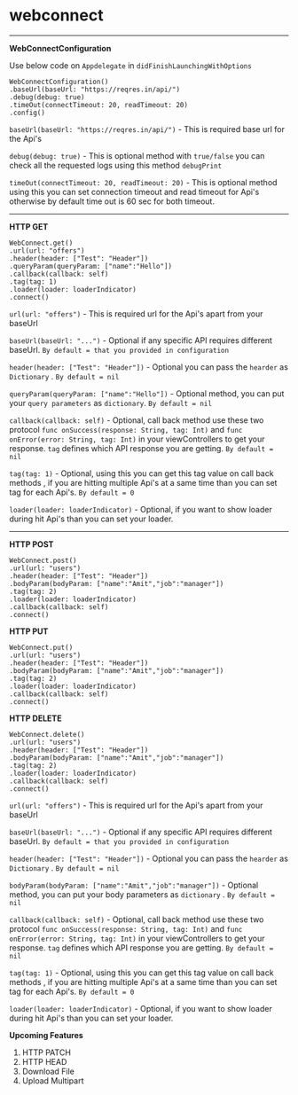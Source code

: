 # webconnect
-----

**WebConnectConfiguration**

Use below code on `Appdelegate` in `didFinishLaunchingWithOptions`

```
WebConnectConfiguration()
.baseUrl(baseUrl: "https://reqres.in/api/")
.debug(debug: true)
.timeOut(connectTimeout: 20, readTimeout: 20)
.config()
```

`baseUrl(baseUrl: "https://reqres.in/api/")` - This is required base url for the Api's

`debug(debug: true)` - This is optional method with `true/false`  you can check all the requested logs using this method `debugPrint`

`timeOut(connectTimeout: 20, readTimeout: 20)` - This is optional method using this you can set  connection timeout and read timeout for Api's otherwise by default time out is 60 sec for both timeout.

-----

**HTTP GET**

```
WebConnect.get()
.url(url: "offers")
.header(header: ["Test": "Header"])
.queryParam(queryParam: ["name":"Hello"])
.callback(callback: self)
.tag(tag: 1)
.loader(loader: loaderIndicator)
.connect()
```

`url(url: "offers")` - This is required url for the Api's apart from your baseUrl

`baseUrl(baseUrl: "...")` - Optional if any specific API requires different baseUrl. `By default = that you provided in configuration`

`header(header: ["Test": "Header"])` - Optional  you can pass the `hearder` as `Dictionary` . `By default = nil`

`queryParam(queryParam: ["name":"Hello"])` - Optional method, you can put your `query parameters` as `dictionary`. `By default = nil`

`callback(callback: self)` - Optional, call back method use these two protocol `func onSuccess(response: String, tag: Int)` and `func onError(error: String, tag: Int)` in your viewControllers to get your response. `tag` defines which API response you are getting.
`By default = nil`

`tag(tag: 1)` - Optional, using this you can get this tag value on call back methods , if you are hitting multiple Api's at a same time than you can set tag for each Api's. `By default = 0`

`loader(loader: loaderIndicator)` - Optional, if you want to show loader during hit Api's than you can set your loader.

-----

**HTTP POST**
```
WebConnect.post()
.url(url: "users")
.header(header: ["Test": "Header"])
.bodyParam(bodyParam: ["name":"Amit","job":"manager"])
.tag(tag: 2)
.loader(loader: loaderIndicator)
.callback(callback: self)
.connect()
```
**HTTP PUT**
```
WebConnect.put()
.url(url: "users")
.header(header: ["Test": "Header"])
.bodyParam(bodyParam: ["name":"Amit","job":"manager"])
.tag(tag: 2)
.loader(loader: loaderIndicator)
.callback(callback: self)
.connect()
```
**HTTP DELETE**
```
WebConnect.delete()
.url(url: "users")
.header(header: ["Test": "Header"])
.bodyParam(bodyParam: ["name":"Amit","job":"manager"])
.tag(tag: 2)
.loader(loader: loaderIndicator)
.callback(callback: self)
.connect()
```

`url(url: "offers")` - This is required url for the Api's apart from your baseUrl

`baseUrl(baseUrl: "...")` - Optional if any specific API requires different baseUrl. `By default = that you provided in configuration`

`header(header: ["Test": "Header"])` - Optional  you can pass the `hearder` as `Dictionary` . `By default = nil`

`bodyParam(bodyParam: ["name":"Amit","job":"manager"])` - Optional method, you can put your body parameters as `dictionary` . `By default = nil`

`callback(callback: self)` - Optional, call back method use these two protocol `func onSuccess(response: String, tag: Int)` and `func onError(error: String, tag: Int)` in your viewControllers to get your response. `tag` defines which API response you are getting.
`By default = nil`

`tag(tag: 1)` - Optional, using this you can get this tag value on call back methods , if you are hitting multiple Api's at a same time than you can set tag for each Api's. `By default = 0`

`loader(loader: loaderIndicator)` - Optional, if you want to show loader during hit Api's than you can set your loader.

**Upcoming Features**
1. HTTP PATCH
2. HTTP HEAD
3. Download File
4. Upload Multipart


